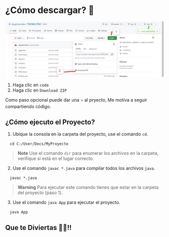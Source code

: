 # ¿Cómo descargar? 🤔

![image](image.jpeg)

1. Haga clic en `code`
2. Haga clic en `Download ZIP`

Como paso opcional puede dar una `⭐` al pryecto, Me motiva a seguir compartiendo código.

## ¿Cómo ejecuto el Proyecto?

1. Ubique la consola en la carpeta del proyecto, use el comando `cd`.

```
  cd C:/User/Docs/MyProyecto
```

> **Note**
> Use el comando `dir` para enumerar los archivos en la carpeta, verifique si está en el lugar correcto.

2. Use el comando `javac *.java` para compilar todos los archivos `java`.

```
  javac *.java
```

> **Warning**
> Para ejecutar este comando tienes que estar en la carpeta del proyecto (paso 1).

3. Use el comando `java App` para ejecutar el proyecto.

```
  java App
```

## Que te Diviertas 👩‍💻!!
